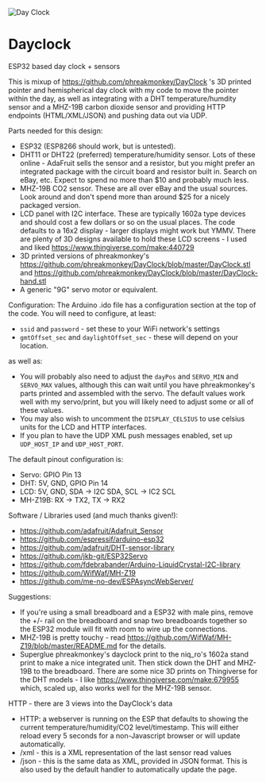 ![Day Clock](https://github.com/thieleke/dayclock/blob/master/frontview.jpg)


# Dayclock
ESP32 based day clock + sensors

This is mixup of https://github.com/phreakmonkey/DayClock 's 3D printed pointer and hemispherical day clock with my code to move the pointer within the day, as well as integrating with a DHT temperature/humdity sensor and a MHZ-19B carbon dioxide sensor and providing HTTP endpoints (HTML/XML/JSON) and pushing data out via UDP.

Parts needed for this design:

* ESP32 (ESP8266 should work, but is untested).
* DHT11 or DHT22 (preferred) temperature/humidity sensor.  Lots of these online - AdaFruit sells the sensor and a resistor, but you might prefer an integrated package with the circuit board and resistor built in.  Search on eBay, etc.  Expect to spend no more than $10 and probably much less.
* MHZ-19B CO2 sensor.  These are all over eBay and the usual sources.  Look around and don't spend more than around $25 for a nicely packaged version.
* LCD panel with I2C interface.  These are typically 1602a type devices and should cost a few dollars or so on the usual places.  The code defaults to a 16x2 display - larger displays might work but YMMV.  There are plenty of 3D designs available to hold these LCD screens - I used and liked https://www.thingiverse.com/make:440729
* 3D printed versions of phreakmonkey's https://github.com/phreakmonkey/DayClock/blob/master/DayClock.stl and https://github.com/phreakmonkey/DayClock/blob/master/DayClock-hand.stl
* A generic "9G" servo motor or equivalent.


Configuration:
The Arduino .ido file has a configuration section at the top of the code.  You will need to configure, at least:
* `ssid` and `password` - set these to your WiFi network's settings
* `gmtOffset_sec` and `daylightOffset_sec` - these will depend on your location.  

as well as:

* You will probably also need to adjust the `dayPos` and `SERVO_MIN` and `SERVO_MAX` values, although this can wait until you have phreakmonkey's parts printed and assembled with the servo.  The default values work well with my servo/print, but you will likely need to adjust some or all of these values.
* You may also wish to uncomment the `DISPLAY_CELSIUS` to use celsius units for the LCD and HTTP interfaces.
* If you plan to have the UDP XML push messages enabled, set up `UDP_HOST_IP` and `UDP_HOST_PORT`.

The default pinout configuration is:
* Servo:  GPIO Pin 13 
* DHT: 5V, GND, GPIO Pin 14
* LCD: 5V, GND, SDA -> I2C SDA, SCL -> IC2 SCL
* MH-Z19B: RX -> TX2, TX -> RX2

Software / Libraries used (and much thanks given!):
* https://github.com/adafruit/Adafruit_Sensor
* https://github.com/espressif/arduino-esp32
* https://github.com/adafruit/DHT-sensor-library
* https://github.com/jkb-git/ESP32Servo
* https://github.com/fdebrabander/Arduino-LiquidCrystal-I2C-library
* https://github.com/WifWaf/MH-Z19
* https://github.com/me-no-dev/ESPAsyncWebServer/

Suggestions:
* If you're using a small breadboard and a ESP32 with male pins, remove the +/- rail on the breadboard and snap two breadboards together so the ESP32 module will fit with room to wire up the connections.
* MHZ-19B is pretty touchy - read https://github.com/WifWaf/MH-Z19/blob/master/README.md for the details. 
* Superglue phreakmonkey's dayclock print to the niq_ro's 1602a stand print to make a nice integrated unit.  Then stick down the DHT and MHZ-19B to the breadboard.  There are some nice 3D prints on Thingiverse for the DHT models - I like https://www.thingiverse.com/make:679955 which, scaled up, also works well for the MHZ-19B sensor.

HTTP - there are 3 views into the DayClock's data
* HTTP: a webserver is running on the ESP that defaults to showing the current temperature/humidity/CO2 level/timestamp.  This will either reload every 5 seconds for a non-Javascript browser or will update automatically.
* /xml - this is a XML representation of the last sensor read values
* /json - this is the same data as XML, provided in JSON format.  This is also used by the default handler to automatically update the page.


